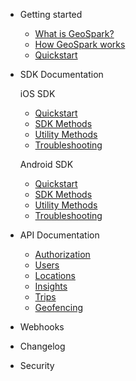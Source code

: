 - Getting started

  - [What is GeoSpark?](quickstart.md)
  - [How GeoSpark works](more-pages.md)
  - [Quickstart](custom-navbar.md)

- SDK Documentation

  iOS SDK
  
  - [Quickstart](quickstart-ios.md)
  - [SDK Methods](quickstart.md)
  - [Utility Methods](quickstart.md)
  - [Troubleshooting](quickstart.md)
  
  Android SDK
  
  - [Quickstart](quickstart.md)
  - [SDK Methods](quickstart.md)
  - [Utility Methods](quickstart.md)
  - [Troubleshooting](quickstart.md)

- API Documentation

  - [Authorization](quickstart.md)
  - [Users](quickstart.md)
  - [Locations](quickstart.md)
  - [Insights](quickstart.md)
  - [Trips](quickstart.md)
  - [Geofencing](quickstart.md)

- Webhooks

- Changelog

- Security

